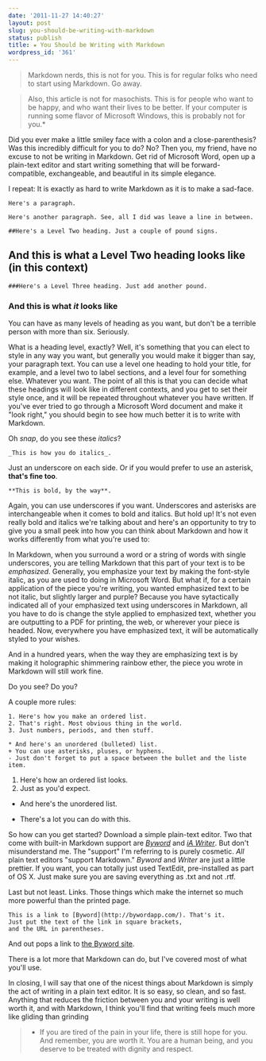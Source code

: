 ```yaml
---
date: '2011-11-27 14:40:27'
layout: post
slug: you-should-be-writing-with-markdown
status: publish
title: ★ You Should be Writing with Markdown
wordpress_id: '361'
---
```


> Markdown nerds, this is not for you. This is for regular folks who need to start using Markdown. Go away.

> Also, this article is not for masochists. This is for people who want to be happy, and who want their lives to be better. If your computer is running some flavor of Microsoft Windows, this is probably not for you.\*

Did you ever make a little smiley face with a colon and a close-parenthesis? Was this incredibly difficult for you to do? No? Then you, my friend, have no excuse to not be writing in Markdown. Get rid of Microsoft Word, open up a plain-text editor and start writing something that will be forward-compatible, exchangeable, and beautiful in its simple elegance.

I repeat: It is exactly as hard to write Markdown as it is to make a sad-face.

	Here's a paragraph.

	Here's another paragraph. See, all I did was leave a line in between.

	##Here's a Level Two heading. Just a couple of pound signs.

## And this is what a Level Two heading looks like (in this context)

	###Here's a Level Three heading. Just add another pound.

### And this is what _it_ looks like

You can have as many levels of heading as you want, but don't be a terrible person with more than six. Seriously.

What is a heading level, exactly? Well, it's something that you can elect to style in any way you want, but generally you would make it bigger than say, your paragraph text. You can use a level one heading to hold your title, for example, and a level two to label sections, and a level four for something else. Whatever you want. The point of all this is that you can decide what these headings will look like in different contexts, and you get to set their style once, and it will be repeated throughout whatever you have written. If you've ever tried to go through a Microsoft Word document and make it "look right," you should begin to see how much better it is to write with Markdown.

Oh _snap_, do you see these _italics_?

	_This is how you do italics_.

Just an underscore on each side. Or if you would prefer to use an asterisk, **that's fine too**.

	**This is bold, by the way**.

Again, you can use underscores if you want. Underscores and asterisks are interchangeable when it comes to bold and italics. But hold up! It's not even really bold and italics we're talking about and here's an opportunity to try to give you a small peek into how you can think about Markdown and how it works differently from what you're used to:

In Markdown, when you surround a word or a string of words with single underscores, you are telling Markdown that this part of your text is to be _emphasized_. Generally, you emphasize your text by making the font-style italic, as you are used to doing in Microsoft Word. But what if, for a certain application of the piece you're writing, you wanted emphasized text to be not italic, but slightly larger and purple? Because you have sytactically indicated all of your emphasized text using underscores in Markdown, all you have to do is change the style applied to emphasized text, whether you are outputting to a PDF for printing, the web, or wherever your piece is headed. Now, everywhere you have emphasized text, it will be automatically styled to your wishes.

And in a hundred years, when the way they are emphasizing text is by making it holographic shimmering rainbow ether, the piece you wrote in Markdown will still work fine.

Do you see? Do you?

A couple more rules:

	1. Here's how you make an ordered list.
	2. That's right. Most obvious thing in the world.
	3. Just numbers, periods, and then stuff.

	* And here's an unordered (bulleted) list.
	+ You can use asterisks, pluses, or hyphens.
	- Just don't forget to put a space between the bullet and the liste item.

1. Here's how an ordered list looks.
2. Just as you'd expect.

* And here's the unordered list.
+ There's a lot you can do with this.

So how can you get started? Download a simple plain-text editor. Two that come with built-in Markdown support are [_Byword_](http://bywordapp.com/) and [_iA Writer_](http://www.iawriter.com/). But don't misunderstand me. The "support" I'm referring to is purely cosmetic. _All_ plain text editors "support Markdown." _Byword_ and _Writer_ are just a little prettier. If you want, you can totally just used TextEdit, pre-installed as part of OS X. Just make sure you are saving everything as .txt and not .rtf.

Last but not least. Links. Those things which make the internet so much more powerful than the printed page.

    This is a link to [Byword](http://bywordapp.com/). That's it. 
    Just put the text of the link in square brackets, 
    and the URL in parentheses.

And out pops a link to [the Byword site](http://bywordapp.com/).

There is a lot more that Markdown can do, but I've covered most of what you'll use.

In closing, I will say that one of the nicest things about Markdown is simply the act of writing in a plain text editor. It is so easy, so clean, and so fast. Anything that reduces the friction between you and your writing is well worth it, and with Markdown, I think you'll find that writing feels much more like gliding than grinding


> * If you are tired of the pain in your life, there is still hope for you. And remember, you are worth it. You are a human being, and you deserve to be treated with dignity and respect.
